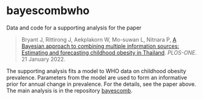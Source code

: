 
<!-- README.md is generated from README.Rmd. Please edit that file -->

# bayescombwho

Data and code for a supporting analysis for the paper

> Bryant J, Rittirong J, Aekplakorn W, Mo-suwan L, Nitnara P, [A
> Bayesian approach to combining multiple information sources:
> Estimating and forecasting childhood obesity in
> Thailand](https://doi.org/10.1371/journal.pone.0262047). *PLOS-ONE*.
> 21 January 2022.

The supporting analysis fits a model to WHO data on childhood obesity
prevalence. Parameters from the model are used to form an informative
prior for annual change in prevalence. For the details, see the paper
above. The main analysis is in the repository
[bayescomb](https://github.com/johnrbryant/bayescomb).
